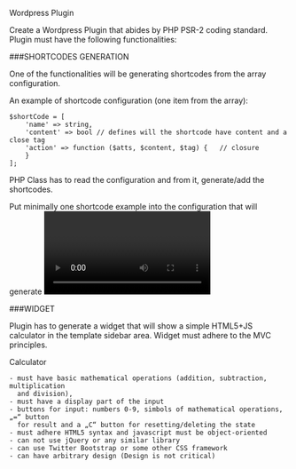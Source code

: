 Wordpress Plugin

Create a Wordpress Plugin that abides by PHP PSR-2 coding standard.
Plugin must have the following functionalities:

###SHORTCODES GENERATION

One of the functionalities will be generating shortcodes from the array configuration.

An example of shortcode configuration (one item from the array):
```
$shortCode = [
    'name' => string,
    'content' => bool // defines will the shortcode have content and a close tag
    'action' => function ($atts, $content, $tag) {   // closure
    }
];
```

PHP Class has to read the configuration and from it, generate/add the shortcodes.

Put minimally one shortcode example into the configuration that will generate <video>, <audio> and/or any other HTML5
tag.

###WIDGET

Plugin has to generate a widget that will show a simple HTML5+JS calculator in the template sidebar area.
Widget must adhere to the MVC principles.

Calculator

    - must have basic mathematical operations (addition, subtraction, multiplication
      and division),
    - must have a display part of the input
    - buttons for input: numbers 0-9, simbols of mathematical operations, „=“ button
      for result and a „C“ button for resetting/deleting the state
    - must adhere HTML5 syntax and javascript must be object-oriented
    - can not use jQuery or any similar library
    - can use Twitter Bootstrap or some other CSS framework
    - can have arbitrary design (Design is not critical)
